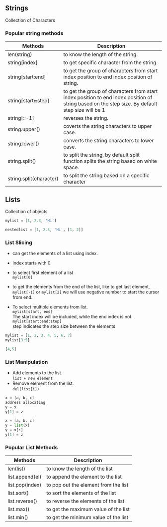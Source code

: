 ## Strings

Collection of Characters

### Popular string methods

Methods | Description
-- | --
len(string) | to know the length of the string.  
string[index] | to get specific character from the string.  
string[start:end]  | to get the group of characters from start index position to end index position of string.  
string[start:end:step] | to get the group of characters from start index position to end index position of string based on the step size. By default step size will be 1
string[::-1]  | reverses the string.
string.upper()  | coverts the string characters to upper case.
string.lower() | converts the string characters to lower case.
string.split() | to split the string, by default split function splits the string based on white space.
string.split(character) | to split the string based on a specific character

## Lists

Collection of objects

```python
mylist = [1, 2.3, 'Hi']

nestedlist = [1, 2.3, 'Hi', [1, 2]]
```

### List Slicing

* can get the elements of a list using index.
* Index starts with 0.
* to select first element of a list  
`mylist[0]`
* to get the elements from the end of the list, like to get last element,  
`mylist[-1]` or `mylist[2]`
we will use negative number to start the cursor from end.

* To select multiple elements from list.  
`mylist[start, end]`   
The start index will be included, while the end index is not.  
`mylist[start:end:step]`  
step indicates the step size between the elements

```python
mylist = [1, 2, 3, 4, 5, 6, 7]
mylist[3:5]

[4,5]
```

### List Manipulation

* Add elements to the list.   
`list + new element`  
* Remove element from the list.  
`del(list[i])`

```python
x = [a, b, c]  
address allocating  
y = x  
y[1] = z 
```

```python
x = [a, b, c]
y = list(x)
y = x[:]
y[1] = z
```

### Popular List Methods

Methods | Description
-- | --
len(list) | to know the length of the list  
list.append(el) | to append the element to the list 
list.pop(index) | to pop out the element from the list
list.sort() | to sort the elements of the list
list.reverse() | to reverse the elements of the list
list.max() | to get the maximum value of the list
list.min() | to get the minimum value of the list





 